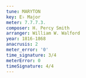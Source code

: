 ```yaml
---
tune: MARYTON
key: E♭ Major
meter: 7.7.7.3.
composer: H. Percy Smith
arranger: William W. Walford
year: 1816-1868
anacrusis: 2
meter_error: '0'
time_signature: 3/4
meterError: 0
timeSignature: 4/4
---
```

